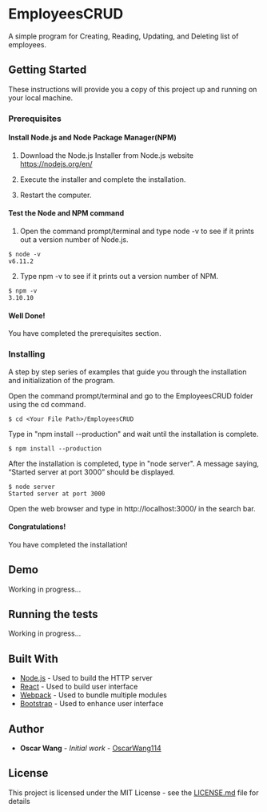 # EmployeesCRUD
A simple program for Creating, Reading, Updating, and Deleting list of employees.

## Getting Started

These instructions will provide you a copy of this project up and running on your local machine.

### Prerequisites


#### Install Node.js and Node Package Manager(NPM)

1. Download the Node.js Installer from Node.js website https://nodejs.org/en/

2. Execute the installer and complete the installation.

3. Restart the computer.

#### Test the Node and NPM command

1. Open the command prompt/terminal and type node -v to see if it prints out a version number of Node.js.

```
$ node -v
v6.11.2
```

2. Type npm -v to see if it prints out a version number of NPM.

```
$ npm -v
3.10.10
```
#### Well Done!

You have completed the prerequisites section.

### Installing

A step by step series of examples that guide you through the installation and initialization of the program.

Open the command prompt/terminal and go to the EmployeesCRUD folder using the cd command.

```
$ cd <Your File Path>/EmployeesCRUD
```

Type in "npm install --production" and wait until the installation is complete.

```
$ npm install --production
```

After the installation is completed, type in "node server". A message saying, “Started server at port 3000” should be displayed.

```
$ node server
Started server at port 3000
```

Open the web browser and type in http://localhost:3000/ in the search bar.

#### Congratulations!

You have completed the installation!

## Demo

Working in progress...

## Running the tests

Working in progress...

## Built With

* [Node.js](https://nodejs.org/) - Used to build the HTTP server
* [React](https://facebook.github.io/react/) - Used to build user interface
* [Webpack](https://webpack.js.org/) - Used to bundle multiple modules
* [Bootstrap](http://getbootstrap.com/) - Used to enhance user interface

## Author

* **Oscar Wang** - *Initial work* - [OscarWang114](https://github.com/OscarWang114)

## License

This project is licensed under the MIT License - see the [LICENSE.md](https://github.com/OscarWang114/EmployeesCRUD/blob/master/LICENSE) file for details
